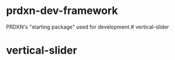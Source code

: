 prdxn-dev-framework
===================

PRDXN's "starting package" used for development.# vertical-slider
# vertical-slider
